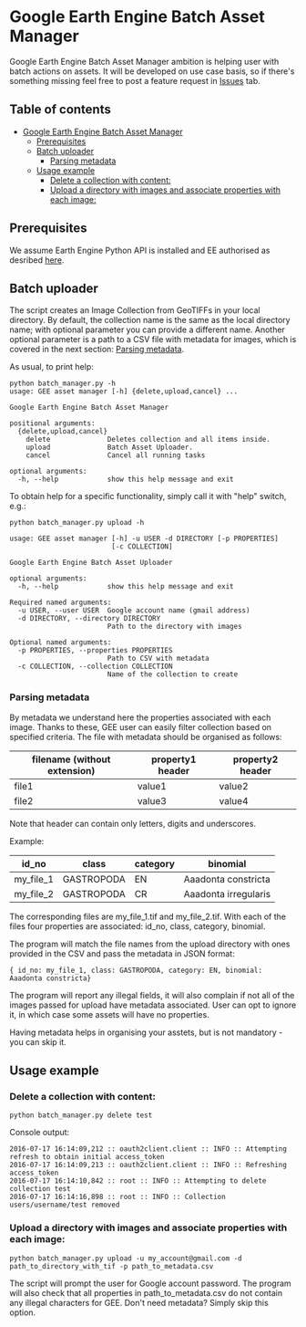 # Google Earth Engine Batch Asset Manager
Google Earth Engine Batch Asset Manager ambition is helping user with batch actions on assets. It will be developed on use case basis, so if there's something missing feel free to post a feature request in [Issues](https://github.com/tracek/gee_asset_manager/issues) tab.

## Table of contents
  * [Google Earth Engine Batch Asset Manager](#google-earth-engine-batch-asset-manager)
    * [Prerequisites](#prerequisites)
    * [Batch uploader](#batch-uploader)
      * [Parsing metadata](#parsing-metadata)
    * [Usage example](#usage-example)
      * [Delete a collection with content:](#delete-a-collection-with-content)
      * [Upload a directory with images and associate properties with each image:](#upload-a-directory-with-images-and-associate-properties-with-each-image)

## Prerequisites
We assume Earth Engine Python API is installed and EE authorised as desribed [here](https://developers.google.com/earth-engine/python_install).

## Batch uploader
The script creates an Image Collection from GeoTIFFs in your local directory. By default, the collection name is the same as the local directory name; with optional parameter you can provide a different name. Another optional parameter is a path to a CSV file with metadata for images, which is covered in the next section: [Parsing metadata](#parsing-metadata).

As usual, to print help:
```
python batch_manager.py -h
usage: GEE asset manager [-h] {delete,upload,cancel} ...

Google Earth Engine Batch Asset Manager

positional arguments:
  {delete,upload,cancel}
    delete              Deletes collection and all items inside.
    upload              Batch Asset Uploader.
    cancel              Cancel all running tasks

optional arguments:
  -h, --help            show this help message and exit
```

To obtain help for a specific functionality, simply call it with "help" switch, e.g.:

```
python batch_manager.py upload -h

usage: GEE asset manager [-h] -u USER -d DIRECTORY [-p PROPERTIES]
                         [-c COLLECTION]

Google Earth Engine Batch Asset Uploader

optional arguments:
  -h, --help            show this help message and exit

Required named arguments:
  -u USER, --user USER  Google account name (gmail address)
  -d DIRECTORY, --directory DIRECTORY
                        Path to the directory with images

Optional named arguments:
  -p PROPERTIES, --properties PROPERTIES
                        Path to CSV with metadata
  -c COLLECTION, --collection COLLECTION
                        Name of the collection to create

```

### Parsing metadata
By metadata we understand here the properties associated with each image. Thanks to these, GEE user can easily filter collection based on specified criteria. The file with metadata should be organised as follows:

| filename (without extension) | property1 header | property2 header |
|------------------------------|------------------|------------------|
| file1                        | value1           | value2           |
| file2                        | value3           | value4           |

Note that header can contain only letters, digits and underscores. 

Example:

| id_no     | class      | category | binomial             |
|-----------|------------|----------|----------------------|
| my_file_1 | GASTROPODA | EN       | Aaadonta constricta  |
| my_file_2 | GASTROPODA | CR       | Aaadonta irregularis |

The corresponding files are my_file_1.tif and my_file_2.tif. With each of the files four properties are associated: id_no, class, category, binomial.

The program will match the file names from the upload directory with ones provided in the CSV and pass the metadata in JSON format:

```
{ id_no: my_file_1, class: GASTROPODA, category: EN, binomial: Aaadonta constricta}
```

The program will report any illegal fields, it will also complain if not all of the images passed for upload have metadata associated. User can opt to ignore it, in which case some assets will have no properties.

Having metadata helps in organising your asstets, but is not mandatory - you can skip it.

## Usage example

### Delete a collection with content:
```
python batch_manager.py delete test
```

Console output:
```
2016-07-17 16:14:09,212 :: oauth2client.client :: INFO :: Attempting refresh to obtain initial access_token
2016-07-17 16:14:09,213 :: oauth2client.client :: INFO :: Refreshing access_token
2016-07-17 16:14:10,842 :: root :: INFO :: Attempting to delete collection test
2016-07-17 16:14:16,898 :: root :: INFO :: Collection users/username/test removed
```

### Upload a directory with images and associate properties with each image:
```
python batch_manager.py upload -u my_account@gmail.com -d path_to_directory_with_tif -p path_to_metadata.csv
```
The script will prompt the user for Google account password. The program will also check that all properties in path_to_metadata.csv do not contain any illegal characters for GEE. Don't need metadata? Simply skip this option.
